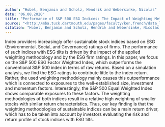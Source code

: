 ```yaml
---
author: "Hübel, Benjamin and Scholz, Hendrik and Webersinke, Nicolas"
date: "06.08.2020"
title: "Performance of S&P 500 ESG Indices: The Impact of Weighting Methodologies and ESG Ratings"
source: "<http://mba.tuck.dartmouth.edu/pages/faculty/ken.french/data_library.html>"
citation: "Hübel, Benjamin and Scholz, Hendrik and Webersinke, Nicolas, Performance of S&P 500 ESG Indices: The Impact of Weighting Methodologies and ESG Ratings (September 30, 2019). Available at SSRN:<https://ssrn.com/abstract=3528309>"
---
```


Index providers increasingly offer sustainable stock indices based on ESG (Environmental, Social, and Governance) ratings of firms. The performance of such indices with ESG tilts is driven by the impact of the applied weighting methodology and by the ESG firm ratings. In this paper, we focus on the S&P 500 ESG Factor Weighted Index, which outperforms the conventional S&P 500 index in terms of raw returns. Based on a simulation analysis, we find the ESG ratings to contribute little to the index return. Rather, the used weighting methodology mainly causes this outperformance which is connected to exposures to the well-established size, investment and momentum factors. Interestingly, the S&P 500 Equal Weighted Index shows comparable exposures to these factors. The weighting methodologies of both indices result in a relative high weighting of smaller stocks with similar return characteristics. Thus, our key finding is that the weighting methodologies of sustainable indices can be a main return driver, which has to be taken into account by investors evaluating the risk and return profile of stock indices with ESG tilts.
